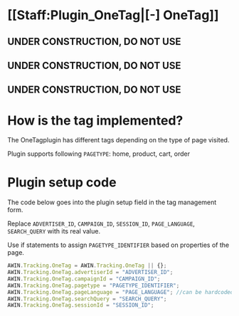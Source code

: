 # \[\[Staff:Plugin_OneTag\|\[-\] OneTag\]\]

## **UNDER CONSTRUCTION, DO NOT USE**

## **UNDER CONSTRUCTION, DO NOT USE**

## **UNDER CONSTRUCTION, DO NOT USE**

# How is the tag implemented?

The OneTagplugin has different tags depending on the type of page
visited.

Plugin supports following `PAGETYPE`: home, product, cart, order

# Plugin setup code

The code below goes into the plugin setup field in the tag management
form.

Replace `ADVERTISER_ID`, `CAMPAIGN_ID`, `SESSION_ID`, `PAGE_LANGUAGE`,
`SEARCH_QUERY` with its real value.

Use if statements to assign `PAGETYPE_IDENTIFIER` based on properties of
the page.


``` javascript
AWIN.Tracking.OneTag = AWIN.Tracking.OneTag || {};
AWIN.Tracking.OneTag.advertiserId = "ADVERTISER_ID";
AWIN.Tracking.OneTag.campaignId = "CAMPAIGN_ID";
AWIN.Tracking.OneTag.pagetype = "PAGETYPE_IDENTIFIER";
AWIN.Tracking.OneTag.pageLanguage = "PAGE_LANGUAGE"; //can be hardcoded
AWIN.Tracking.OneTag.searchQuery = "SEARCH_QUERY";
AWIN.Tracking.OneTag.sessionId = "SESSION_ID";
```

